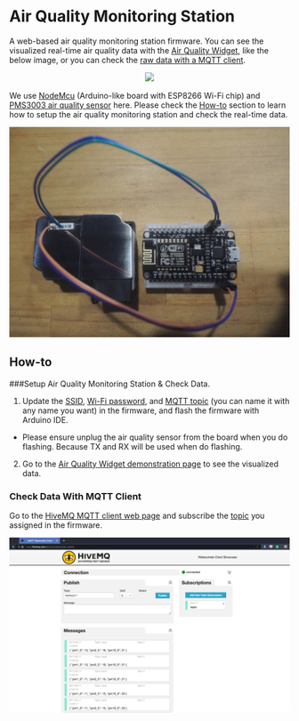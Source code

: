 # Air Quality Monitoring Station
A web-based air quality monitoring station firmware. You can see the visualized real-time air quality data with the [Air Quality Widget][air-quality-widget], like the below image, or you can check the [raw data with a MQTT client][check-data-with-mqtt-client].
<p align="center">
  <img src="https://raw.githubusercontent.com/evanxd/air-quality-widget/master/images/demo.gif" />
</p>

We use [NodeMcu][node-mcu] (Arduino-like board with ESP8266 Wi-Fi chip) and [PMS3003 air quality sensor][pms3003] here. Please check the [How-to][how-to] section to learn how to setup the air quality monitoring station and check the real-time data.

![Device](./images/device.jpg)

## How-to

###Setup Air Quality Monitoring Station & Check Data.
1. Update the [SSID][ssid], [Wi-Fi password][password], and [MQTT topic][topic] (you can name it with any name you want) in the firmware, and flash the firmware with Arduino IDE.
  - Please ensure unplug the air quality sensor from the board when you do flashing. Because TX and RX will be used when do flashing.
2. Go to the [Air Quality Widget demonstration page][air-quality-widget-demonstration-page] to see the visualized data.

### Check Data With MQTT Client
Go to the [HiveMQ MQTT client web page][mqtt-client] and subscribe the [topic][topic] you assigned in the firmware.

![MQTT Client](./images/mqtt-client.png)

[mqtt]: https://en.wikipedia.org/wiki/MQTT
[node-mcu]: http://www.nodemcu.com/index_en.html
[pms3003]: http://aqicn.org/sensor/pms3003
[how-to]: #how-to
[mqtt-client]: http://www.hivemq.com/demos/websocket-client/
[ssid]: https://github.com/evanxd/mqtt-air-quality-monitoring-station/blob/master/mqtt-air-quality-monitoring-station.ino#L4
[password]: https://github.com/evanxd/mqtt-air-quality-monitoring-station/blob/master/mqtt-air-quality-monitoring-station.ino#L5
[topic]: https://github.com/evanxd/mqtt-air-quality-monitoring-station/blob/master/mqtt-air-quality-monitoring-station.ino#L9
[air-quality-widget]: https://github.com/evanxd/air-quality-widget
[air-quality-widget-demonstration-page]: http://evanxd.io/air-quality-widget
[check-data-with-mqtt-client]: #check-data-with-mqtt-client
